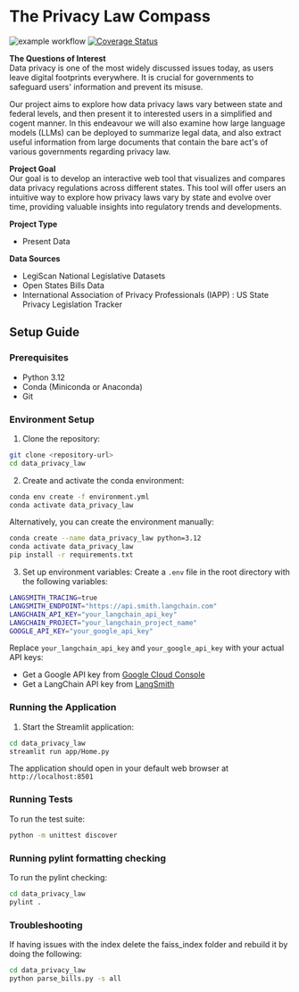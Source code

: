 # The Privacy Law Compass

![example workflow](https://github.com/ClaytonB-3/data_privacy_law/actions/workflows/build_test.yml/badge.svg) [![Coverage Status](https://coveralls.io/repos/github/ClaytonB-3/data_privacy_law/badge.svg?branch=main)](https://coveralls.io/github/ClaytonB-3/data_privacy_law?branch=main)

__The Questions of Interest__ <br/>
Data privacy is one of the most widely discussed issues today, as users leave digital footprints everywhere. It is crucial for governments to safeguard users' information and prevent its misuse. 

Our project aims to explore how data privacy laws vary between state and federal levels, and then present it to interested users in a simplified and cogent manner. In this endeavour we will also examine how large language models (LLMs) can be deployed to summarize legal data, and also extract useful information from large documents that contain the bare act's of various governments regarding privacy law. 

__Project Goal__ <br/>
Our goal is to develop an interactive web tool that visualizes and compares data privacy regulations across different states. This tool will offer users an intuitive way to explore how privacy laws vary by state and evolve over time, providing valuable insights into regulatory trends and developments.

__Project Type__
- Present Data 

__Data Sources__
- LegiScan National Legislative Datasets
- Open States Bills Data
- International Association of Privacy Professionals (IAPP) : US State Privacy Legislation Tracker

## Setup Guide

### Prerequisites
- Python 3.12
- Conda (Miniconda or Anaconda)
- Git

### Environment Setup

1. Clone the repository:
```bash
git clone <repository-url>
cd data_privacy_law
```

2. Create and activate the conda environment:
```bash
conda env create -f environment.yml
conda activate data_privacy_law
```

Alternatively, you can create the environment manually:
```bash
conda create --name data_privacy_law python=3.12
conda activate data_privacy_law
pip install -r requirements.txt
```

3. Set up environment variables:
Create a `.env` file in the root directory with the following variables:
```bash
LANGSMITH_TRACING=true
LANGSMITH_ENDPOINT="https://api.smith.langchain.com"
LANGCHAIN_API_KEY="your_langchain_api_key"
LANGCHAIN_PROJECT="your_langchain_project_name"
GOOGLE_API_KEY="your_google_api_key"
```

Replace `your_langchain_api_key` and `your_google_api_key` with your actual API keys:
- Get a Google API key from [Google Cloud Console](https://console.cloud.google.com/)
- Get a LangChain API key from [LangSmith](https://smith.langchain.com/)

### Running the Application

1. Start the Streamlit application:
```bash
cd data_privacy_law
streamlit run app/Home.py
```

The application should open in your default web browser at `http://localhost:8501`

### Running Tests

To run the test suite:
```bash
python -m unittest discover
```

### Running pylint formatting checking

To run the pylint checking:
```bash
cd data_privacy_law
pylint .
```

### Troubleshooting
If having issues with the index delete the faiss_index folder and rebuild it by doing the following:
```bash
cd data_privacy_law
python parse_bills.py -s all
```